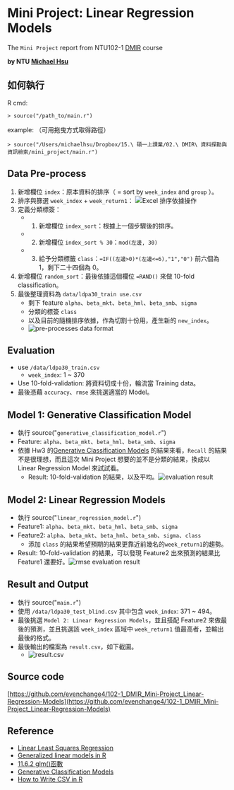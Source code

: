 # Mini Project: Linear Regression Models

The `Mini Project` report from NTU102-1 [DMIR](https://ceiba.ntu.edu.tw/course/99b512/index.htm) course

**by NTU [Michael Hsu](http://michaelhsu.tw/ "blog")**

## 如何執行

R cmd:

```
> source("/path_to/main.r")
```

example: （可用拖曳方式取得路徑）

```
> source("/Users/michaelhsu/Dropbox/15.\ 碩一上課業/02.\ DMIR\ 資料探勘與資訊檢索/mini_project/main.r")
```

## Data Pre-process
1. 新增欄位 `index`：原本資料的排序（ = sort by `week_index` and `group` ）。
2. 排序與篩選 `week_index` + `week_return1`： ![Excel 排序依據操作](https://raw.github.com/evenchange4/102-1_DMIR_Hw3_Generative-Classification-Models/master/img/preprocess%201%20sort.PNG)
3. 定義分類標簽：
	- 1. 新增欄位 `index_sort`：根據上一個步驟後的排序。
	- 2. 新增欄位 `index_sort % 30`：`mod(左邊, 30)`
	- 3. 給予分類標籤 `class`：`=IF((左邊>0)*(左邊<=6),"1","0")` 前六個為 1，剩下二十四個為 0。
4. 新增欄位 `random_sort`：最後依據這個欄位 `=RAND()` 來做 10-fold classification。
5. 最後整理資料為 `data/ldpa30_train use.csv`
	- 剩下 feature `alpha`、`beta_mkt`、`beta_hml`、`beta_smb`、`sigma`
	- 分類的標簽 `class`
	- 以及目前的隨機排序依據，作為切割十份用，產生新的 `new_index`。
	- ![pre-processes data format](https://raw.github.com/evenchange4/102-1_DMIR_Hw3_Generative-Classification-Models/master/img/pre-proessed%20data.png)

## Evaluation
- use `/data/ldpa30_train.csv`
	- `week_index`: 1 ~ 370
- Use 10-fold-validation: 將資料切成十份，輪流當 Training data。
- 最後憑藉 `accuracy`、`rmse` 來挑選適當的 Model。

## Model 1: Generative Classification Model
- 執行 source("`generative_classification_model.r`")
- Feature: `alpha`、`beta_mkt`、`beta_hml`、`beta_smb`、`sigma`
- 依據 Hw3 的[Generative Classification Models](https://github.com/evenchange4/102-1_DMIR_Hw3_Generative-Classification-Models)
的結果來看，`Recall` 的結果不是很理想，而且這次 Mini Project
想要的並不是分類的結果，換成以 Linear Regression Model 來試試看。
	- Result: 10-fold-validation 的結果，以及平均。![evaluation result](https://raw.github.com/evenchange4/102-1_DMIR_Hw3_Generative-Classification-Models/master/img/result.png)

## Model 2: Linear Regression Models
- 執行 source("`linear_regression_model.r`")
- Feature1: `alpha`、`beta_mkt`、`beta_hml`、`beta_smb`、`sigma`
- Feature2: `alpha`、`beta_mkt`、`beta_hml`、`beta_smb`、`sigma`、`class`
	- 添加 `class` 的結果希望預期的結果更靠近前幾名的`week_return1`的趨勢。
- Result: 10-fold-validation 的結果，可以發現 Feature2 出來預測的結果比 Feature1 還要好。![rmse evaluation result](https://raw.github.com/evenchange4/102-1_DMIR_Mini-Project_Linear-Regression-Models/master/image/LM-rmse.png)

## Result and Output
- 執行 source("`main.r`")
- 使用 `/data/ldpa30_test_blind.csv` 其中包含 `week_index`: 371 ~ 494。
- 最後挑選 `Model 2: Linear Regression Models`，並且搭配 Feature2 來做最後的預測，並且挑選該 `week_index` 區域中 `week_return1` 值最高者，並輸出最後的格式。
- 最後輸出的檔案為 `result.csv`，如下截圖。
	- ![result.csv](https://raw.github.com/evenchange4/102-1_DMIR_Mini-Project_Linear-Regression-Models/master/image/result_csv.PNG)

## Source code

[https://github.com/evenchange4/102-1_DMIR_Mini-Project_Linear-Regression-Models](https://github.com/evenchange4/102-1_DMIR_Mini-Project_Linear-Regression-Models)

## Reference
- [Linear Least Squares Regression](http://www.cyclismo.org/tutorial/R/linearLeastSquares.html)
- [Generalized linear models in R](http://plantecology.syr.edu/fridley/bio793/glm.html)
- [11.6.2 glm()函數](http://www.biosino.org/pages/newhtm/r/tchtml/The-glm_0028_0029-function.html)
- [Generative Classification Models](https://github.com/evenchange4/102-1_DMIR_Hw3_Generative-Classification-Models)
- [How to Write CSV in R](http://rprogramming.net/write-csv-in-r/)